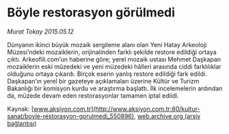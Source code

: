 # Böyle restorasyon görülmedi

*Murat Tokay 2015.05.12*

<div class="pNewsDetailMainContent" itemprop="articleBody">
 <p>
  Dünyanın ikinci büyük mozaik sergileme alanı olan Yeni Hatay Arkeoloji Müzesi’ndeki mozaiklerin, orijinalinden farklı şekilde restore edildiği ortaya çıktı. Arkeofili.com’un haberine göre; yerel mozaik ustası Mehmet Daşkapan mozaiklerin eski müzedeki ve yeni müzedeki hâlleri arasında ciddi farklılıklar olduğunu ortaya çıkardı. Birçok eserin yanlış restore edildiği fark edildi. Daşkapan’ın yerel bir gazeteye açıklamaları üzerine Kültür ve Turizm Bakanlığı bir komisyon kurdu ve araştırma başlattı. İlk incelemelerin ardından da, müzede devam eden restorasyonlar tamamen iptal edildi.
 </p>
</div>


Kaynak: [www.aksiyon.com.tr](http://www.aksiyon.com.tr:80/kultur-sanat/boyle-restorasyon-gorulmedi_550896), [web.archive.org (arşiv bağlantısı)](http://web.archive.org/web/20150519062717/http://www.aksiyon.com.tr:80/kultur-sanat/boyle-restorasyon-gorulmedi_550896)
